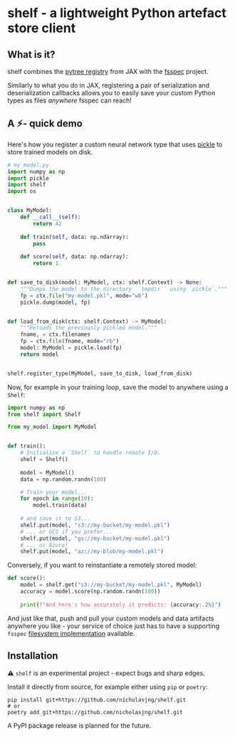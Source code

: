 # shelf - a lightweight Python artefact store client

## What is it?

shelf combines the [pytree registry](https://jax.readthedocs.io/en/latest/pytrees.html) from JAX with the [fsspec](https://filesystem-spec.readthedocs.io/en/latest/index.html) project.

Similarly to what you do in JAX, registering a pair of serialization and deserialization callbacks allows you to easily save your custom Python types as files _anywhere_ fsspec can reach!

## A ⚡️- quick demo

Here's how you register a custom neural network type that uses [pickle](https://docs.python.org/3/library/pickle.html) to store trained models on disk.

```python
# my_model.py
import numpy as np
import pickle
import shelf
import os


class MyModel:
    def __call__(self):
        return 42
    
    def train(self, data: np.ndarray):
        pass
    
    def score(self, data: np.ndarray):
        return 1.


def save_to_disk(model: MyModel, ctx: shelf.Context) -> None:
    """Dumps the model to the directory ``tmpdir`` using `pickle`."""
    fp = ctx.file("my-model.pkl", mode="wb")
    pickle.dump(model, fp)


def load_from_disk(ctx: shelf.Context) -> MyModel:
    """Reloads the previously pickled model."""
    fname, = ctx.filenames
    fp = ctx.file(fname, mode="rb")
    model: MyModel = pickle.load(fp)
    return model


shelf.register_type(MyModel, save_to_disk, load_from_disk)
```

Now, for example in your training loop, save the model to anywhere using a `Shelf`:

```python
import numpy as np
from shelf import Shelf

from my_model import MyModel


def train():
    # Initialize a `Shelf` to handle remote I/O.
    shelf = Shelf()
    
    model = MyModel()
    data = np.random.randn(100)

    # Train your model...
    for epoch in range(10):
        model.train(data)
    
    # and save it to S3...
    shelf.put(model, "s3://my-bucket/my-model.pkl")
    # ... or GCS if you prefer...
    shelf.put(model, "gs://my-bucket/my-model.pkl")
    # ... or Azure!
    shelf.put(model, "az://my-blob/my-model.pkl")
```

Conversely, if you want to reinstantiate a remotely stored model:

```python
def score():
    model = shelf.get("s3://my-bucket/my-model.pkl", MyModel)
    accuracy = model.score(np.random.randn(100))
    
    print(f"And here's how accurately it predicts: {accuracy:.2%}")
```

And just like that, push and pull your custom models and data artifacts anywhere you like - your service of choice just has to have a supporting `fsspec` [filesystem implementation](https://github.com/fsspec/filesystem_spec/blob/master/fsspec/registry.py) available.

## Installation

⚠️ `shelf` is an experimental project - expect bugs and sharp edges.

Install it directly from source, for example either using `pip` or `poetry`:

```shell
pip install git+https://github.com/nicholasjng/shelf.git
# or
poetry add git+https://github.com/nicholasjng/shelf.git
```

A PyPI package release is planned for the future.
